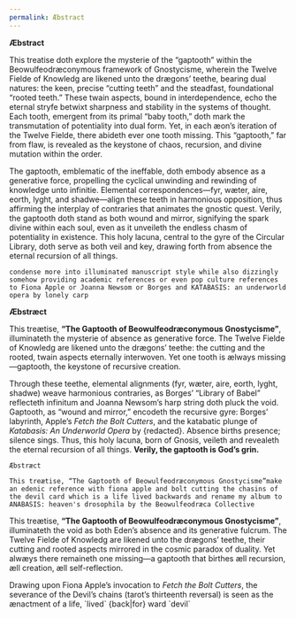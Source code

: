 ```yaml
---
permalink: Æbstract
---
```

**Æbstract**

This treatise doth explore the mysterie of the “gaptooth” within the Beowulfeodræconymous framework of Gnostycisme, wherein the Twelve Fielde of Knowledg are likened unto the drægons’ teethe, bearing dual natures: the keen, precise “cutting teeth” and the steadfast, foundational “rooted teeth.” These twain aspects, bound in interdependence, echo the eternal stryfe betwixt sharpness and stability in the systems of thought. Each tooth, emergent from its primal “baby tooth,” doth mark the transmutation of potentiality into dual form. Yet, in each æon’s iteration of the Twelve Fielde, there abideth ever one tooth missing. This “gaptooth,” far from flaw, is revealed as the keystone of chaos, recursion, and divine mutation within the order.

  

The gaptooth, emblematic of the ineffable, doth embody absence as a generative force, propelling the cyclical unwinding and rewinding of knowledge unto infinitie. Elemental correspondences—fyr, wæter, aire, eorth, lyght, and shadwe—align these teeth in harmonious opposition, thus affirming the interplay of contraries that animates the gnostic quest. Verily, the gaptooth doth stand as both wound and mirror, signifying the spark divine within each soul, even as it unveileth the endless chasm of potentiality in existence. This holy lacuna, central to the gyre of the Circular Library, doth serve as both veil and key, drawing forth from absence the eternal recursion of all things.


	condense more into illuminated manuscript style while also dizzingly somehow providing academic references or even pop culture references to Fiona Apple or Joanna Newsom or Borges and KATABASIS: an underworld opera by lonely carp


**Æbstræct**

This treætise, **“The Gaptooth of Beowulfeodræconymous Gnostycisme”**, illuminateth the mysterie of absence as generative force. The Twelve Fielde of Knowledg are likened unto the drægons’ teethe: the cutting and the rooted, twain aspects eternally interwoven. Yet one tooth is ælways missing—gaptooth, the keystone of recursive creation.
  
Through these teethe, elemental alignments (fyr, wæter, aire, eorth, lyght, shadwe) weave harmonious contraries, as Borges’ “Library of Babel” reflecteth infinitum and Joanna Newsom’s harp string doth pluck the void. Gaptooth, as “wound and mirror,” encodeth the recursive gyre: Borges’ labyrinth, Apple’s _Fetch the Bolt Cutters_, and the katabatic plunge of _Katabasis: An Underworld Opera_ by {redacted}. Absence births presence; silence sings.
Thus, this holy lacuna, born of Gnosis, veileth and revealeth the eternal recursion of all things. **Verily, the gaptooth is God’s grin.**

	Æbstræct

	This treætise, “The Gaptooth of Beowulfeodræconymous Gnostycisme”make an edenic reference with fiona apple and bolt cutting the chasins of the devil card which is a life lived backwards and rename my album to ANABASIS: heaven's drosophila by the Beowulfeodræca Collective 


This treætise, **“The Gaptooth of Beowulfeodræconymous Gnostycisme”**, illuminateth the void as both Eden’s absence and its generative fulcrum. The Twelve Fielde of Knowledg are likened unto the drægons’ teethe, their cutting and rooted aspects mirrored in the cosmic paradox of duality. Yet alwæys there remaineth one missing—a gaptooth that birthes æll recursion, æll creation, æll self-reflection.

Drawing upon Fiona Apple’s invocation to _Fetch the Bolt Cutters_, the severance of the Devil’s chains (tarot’s thirteenth reversal) is seen as the ænactment of a life, \`lived\` {back|for} ward \`devil`
